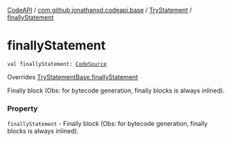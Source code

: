[CodeAPI](../../index.md) / [com.github.jonathanxd.codeapi.base](../index.md) / [TryStatement](index.md) / [finallyStatement](.)

# finallyStatement

`val finallyStatement: `[`CodeSource`](../../com.github.jonathanxd.codeapi/-code-source/index.md)

Overrides [TryStatementBase.finallyStatement](../-try-statement-base/finally-statement.md)

Finally block (Obs: for bytecode generation, finally blocks is always inlined).

### Property

`finallyStatement` - Finally block (Obs: for bytecode generation, finally blocks is always inlined).